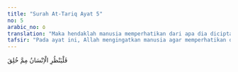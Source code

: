 ```yaml
---
title: "Surah At-Tariq Ayat 5"
no: 5
arabic_no: ٥
translation: "Maka hendaklah manusia memperhatikan dari apa dia diciptakan."
tafsir: "Pada ayat ini, Allah mengingatkan manusia agar memperhatikan dari apakah ia diciptakan. Hal ini berarti bahwa Allah memerintahkan manusia untuk berpikir dan memperhatikan dengan sungguh-sungguh dari apa ia dijadikan. Dengan demikian, ia dapat mengetahui kekuasaan penciptanya dan mengetahui pula bahwa bila penciptanya dapat menciptakannya dari bahan yang tidak memiliki tanda-tanda kehidupan sedikit pun, maka tentulah Ia akan lebih mudah menghidupkannya kembali."
---
```

فَلْيَنْظُرِ الْاِنْسَانُ مِمَّ خُلِقَ 